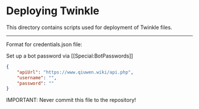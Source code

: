 # Deploying Twinkle

This directory contains scripts used for deployment of Twinkle files.

---

Format for credentials.json file:

Set up a bot password via [[Special:BotPasswords]]

```json
{
	"apiUrl": "https://www.qiuwen.wiki/api.php",
	"username": "",
	"password": ""
}
```

IMPORTANT: Never commit this file to the repository!
